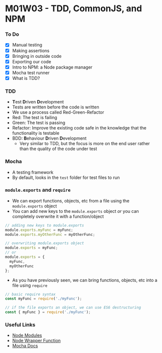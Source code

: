 # M01W03 - TDD, CommonJS, and NPM

### To Do
- [x] Manual testing
- [x] Making assertions
- [x] Bringing in outside code
- [x] Exporting our code
- [x] Intro to NPM: a Node package manager
- [x] Mocha test runner
- [x] What is TDD?

### TDD
- **T**est **D**riven **D**evelopment
- Tests are written before the code is written
- We use a process called Red-Green-Refactor
- Red: The test is failing
- Green: The test is passing
- Refactor: Improve the existing code safe in the knowledge that the functionality is testable
- BDD: **B**ehaviour **D**riven **D**evelopment
  - Very similar to TDD, but the focus is more on the end user rather than the quality of the code under test

### Mocha
- A testing framework
- By default, looks in the `test` folder for test files to run

### `module.exports` and `require`
- We can export functions, objects, etc from a file using the `module.exports` object
- You can add new keys to the `module.exports` object _or_ you can completely overwrite it with a function/object

```js
// adding new keys to module.exports
module.exports.myFunc = myFunc;
module.exports.myOtherFunc = myOtherFunc;

// overwriting module.exports object
module.exports = myFunc;
// or
module.exports = {
  myFunc,
  myOtherFunc
};
```

- As you have previously seen, we can bring functions, objects, etc into a file using `require`

```js
// basic require syntax
const myFunc = require('./myFunc');

// if the file exports an object, we can use ES6 destructuring
const { myFunc } = require('./myFunc');
```

### Useful Links
- [Node Modules](https://nodejs.org/docs/latest/api/modules.html)
- [Node Wrapper Function](https://nodejs.org/api/modules.html#modules_the_module_wrapper)
- [Mocha Docs](https://mochajs.org/)
